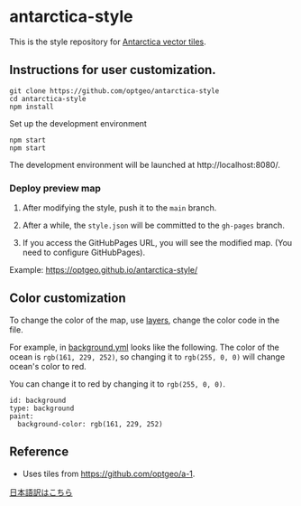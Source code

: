 # antarctica-style

This is the style repository for [Antarctica vector tiles](https://github.com/optgeo/a-1).

## Instructions for user customization.

```
git clone https://github.com/optgeo/antarctica-style
cd antarctica-style
npm install
```

Set up the development environment

```
npm start
npm start
```

The development environment will be launched at http://localhost:8080/.


### Deploy preview map

1. After modifying the style, push it to the `main` branch.

1. After a while, the `style.json` will be committed to the `gh-pages` branch.

1. If you access the GitHubPages URL, you will see the modified map. (You need to configure GitHubPages).

Example: https://optgeo.github.io/antarctica-style/

## Color customization

To change the color of the map, use [layers](./layers), change the color code in the file.

For example, in [background.yml](./layers/background.yml) looks like the following. The color of the ocean is `rgb(161, 229, 252)`, so changing it to `rgb(255, 0, 0)` will change ocean's color to red.

You can change it to red by changing it to `rgb(255, 0, 0)`.

```
id: background
type: background
paint: 
  background-color: rgb(161, 229, 252)
```

## Reference

- Uses tiles from https://github.com/optgeo/a-1.

[日本語訳はこちら](https://github.com/optgeo/antarctica-style/blob/main/README-JA.md)
